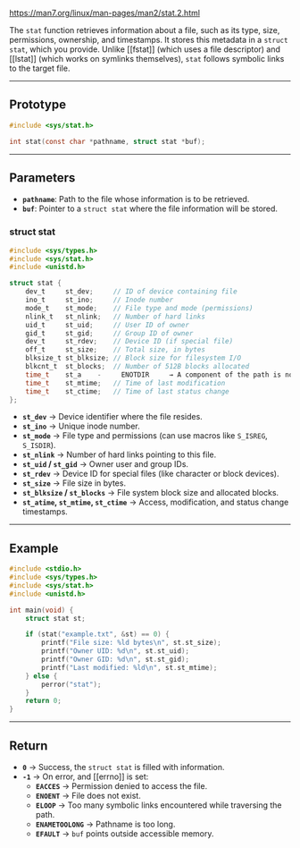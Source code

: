 https://man7.org/linux/man-pages/man2/stat.2.html

The `stat` function retrieves information about a file, such as its type, size, permissions, ownership, and timestamps. It stores this metadata in a `struct stat`, which you provide. Unlike [[fstat]] (which uses a file descriptor) and [[lstat]] (which works on symlinks themselves), `stat` follows symbolic links to the target file.

___
## Prototype

```c
#include <sys/stat.h>

int stat(const char *pathname, struct stat *buf);
```

___
## Parameters

- **`pathname`**: Path to the file whose information is to be retrieved.
- **`buf`**: Pointer to a `struct stat` where the file information will be stored.
### struct stat

```c
#include <sys/types.h>
#include <sys/stat.h>
#include <unistd.h>

struct stat {
    dev_t     st_dev;     // ID of device containing file
    ino_t     st_ino;     // Inode number
    mode_t    st_mode;    // File type and mode (permissions)
    nlink_t   st_nlink;   // Number of hard links
    uid_t     st_uid;     // User ID of owner
    gid_t     st_gid;     // Group ID of owner
    dev_t     st_rdev;    // Device ID (if special file)
    off_t     st_size;    // Total size, in bytes
    blksize_t st_blksize; // Block size for filesystem I/O
    blkcnt_t  st_blocks;  // Number of 512B blocks allocated
    time_t    st_a    - ￼￼￼￼ENOTDIR￼￼￼￼ → A component of the path is not a directory.time;   // Time of last access
    time_t    st_mtime;   // Time of last modification
    time_t    st_ctime;   // Time of last status change
};
```

- **`st_dev`** → Device identifier where the file resides.
- **`st_ino`** → Unique inode number.
- **`st_mode`** → File type and permissions (can use macros like `S_ISREG`, `S_ISDIR`).
- **`st_nlink`** → Number of hard links pointing to this file.
- **`st_uid` / `st_gid`** → Owner user and group IDs.
- **`st_rdev`** → Device ID for special files (like character or block devices).
- **`st_size`** → File size in bytes.
- **`st_blksize` / `st_blocks`** → File system block size and allocated blocks.
- **`st_atime`, `st_mtime`, `st_ctime`** → Access, modification, and status change timestamps.

___
## Example

```c
#include <stdio.h>
#include <sys/types.h>
#include <sys/stat.h>
#include <unistd.h>

int main(void) {
    struct stat st;

    if (stat("example.txt", &st) == 0) {
        printf("File size: %ld bytes\n", st.st_size);
        printf("Owner UID: %d\n", st.st_uid);
        printf("Owner GID: %d\n", st.st_gid);
        printf("Last modified: %ld\n", st.st_mtime);
    } else {
        perror("stat");
    }
    return 0;
}
```

___
## Return

- **`0`** → Success, the `struct stat` is filled with information.
- **`-1`** → On error, and [[errno]] is set:
    - **`EACCES`** → Permission denied to access the file.
    - **`ENOENT`** → File does not exist.
    - **`ELOOP`** → Too many symbolic links encountered while traversing the path.
    - **`ENAMETOOLONG`** → Pathname is too long.
    - **`EFAULT`** → `buf` points outside accessible memory.
